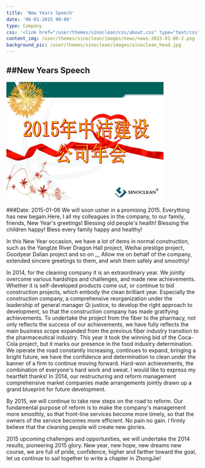```yaml
---
title: 'New Years Speech'
date: '06-01-2015 00:00'
type: Company
css: '<link href="/user/themes/sinoclean/css/about.css" type="text/css" rel="stylesheet" />'
content_img: /user/themes/sinoclean/images/news/news-2015-01-06-2.png
background_pic: /user/themes/sinoclean/images/sinoclean_head.jpg
---
```


##New Years Speech
---



![News1](/user/themes/sinoclean/images/news/news-2015-01-06-2.png)

###Date: 2015-01-06
We will soon usher in a promising 2015.
Everything has new begain.Here, I all my colleagues in the company, to our family, friends, New Year's greetings!
Blessing old people's health! Blessing the children happy! Bless every family happy and healthy!

In this New Year occasion, we have a lot of items in normal construction, such as the Yangtze River Dragon Hall project, Weihai prestige project, Goodyear Dalian project and so on ,,,
Allow me on behalf of the company, extended sincere greetings to them, and wish them safely and smoothly!

In 2014, for the cleaning company it is an extraordinary year. We jointly overcome various hardships and challenges, and made new achievements. Whether it is self-developed products come out, or continue to bid construction projects, which embody the clean brilliant year. Especially the construction company, a comprehensive reorganization under the leadership of general manager Qi justice, to develop the right approach to development, so that the construction company has made gratifying achievements. To undertake the project from the fiber to the pharmacy, not only reflects the success of our achievements, we have fully reflects the main business scope expanded from the previous fiber industry transition to the pharmaceutical industry. This year it took the winning bid of the Coca-Cola project, but it marks our presence in the food industry determination. We operate the road constantly increasing, continues to expand, bringing a bright future, we have the confidence and determination to clean under the banner of a firm to continue moving forward.
Hard-won achievements, the combination of everyone's hard work and sweat. I would like to express my heartfelt thanks!
In 2014, our restructuring and reform management comprehensive market companies made arrangements jointly drawn up a grand blueprint for future development.

By 2015, we will continue to take new steps on the road to reform.
Our fundamental purpose of reform is to make the company's management more smoothly, so that front-line services become more timely, so that the owners of the service becomes more efficient.
No pain no gain. I firmly believe that the cleaning people will create new glories.

2015 upcoming challenges and opportunities, we will undertake the 2014 results, pioneering 2015 glory. New year, new hope, new dreams new course, we are full of pride, confidence, higher and farther toward the goal, let us continue to sail together to write a chapter in ZhongJie!
